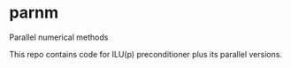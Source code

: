 # parnm
Parallel numerical methods

This repo contains code for ILU(p) preconditioner plus its parallel versions.
